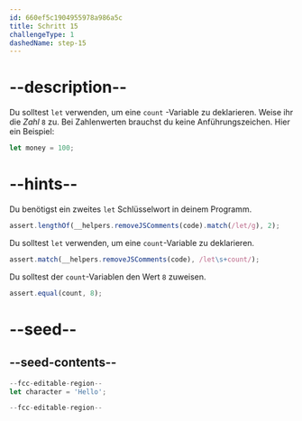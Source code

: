 ```yaml
---
id: 660ef5c1904955978a986a5c
title: Schritt 15
challengeType: 1
dashedName: step-15
---
```


# --description--

Du solltest `let` verwenden, um eine `count` -Variable zu deklarieren. Weise ihr die <dfn>Zahl</dfn> `8` zu. Bei Zahlenwerten brauchst du keine Anführungszeichen. Hier ein Beispiel:

```js
let money = 100;
```

# --hints--

Du benötigst ein zweites `let` Schlüsselwort in deinem Programm.

```js
assert.lengthOf(__helpers.removeJSComments(code).match(/let/g), 2);
```

Du solltest `let` verwenden, um eine `count`-Variable zu deklarieren.

```js
assert.match(__helpers.removeJSComments(code), /let\s+count/);
```

Du solltest der `count`-Variablen den Wert `8` zuweisen.

```js
assert.equal(count, 8);
```


# --seed--

## --seed-contents--

```js
--fcc-editable-region--
let character = 'Hello';

--fcc-editable-region--
```
